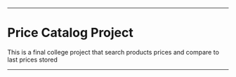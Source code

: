 ***
 # Price Catalog Project
 This is a final college project that search products prices and compare to last prices stored
***